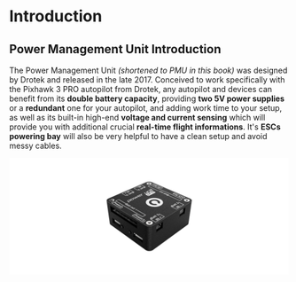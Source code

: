 # Introduction

## Power Management Unit Introduction

The Power Management Unit _\(shortened to PMU in this book\)_ was designed by Drotek and released in the late 2017. Conceived to work specifically with the Pixhawk 3 PRO autopilot from Drotek, any autopilot and devices can benefit from its **double battery capacity**, providing **two 5V power supplies** or a **redundant** one for your autopilot, and adding work time to your setup, as well as its built-in high-end **voltage and current sensing** which will provide you with additional crucial **real-time flight informations**. It's **ESCs powering bay** will also be very helpful to have a clean setup and avoid messy cables.

![](.gitbook/assets/power-management-unit-pro-drotek.png)



